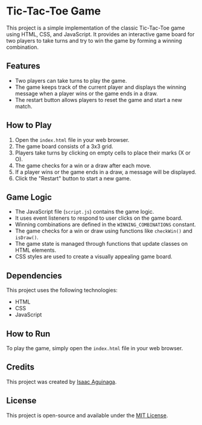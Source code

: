 # Tic-Tac-Toe Game

This project is a simple implementation of the classic Tic-Tac-Toe game using HTML, CSS, and JavaScript. It provides an interactive game board for two players to take turns and try to win the game by forming a winning combination.

## Features

- Two players can take turns to play the game.
- The game keeps track of the current player and displays the winning message when a player wins or the game ends in a draw.
- The restart button allows players to reset the game and start a new match.

## How to Play

1. Open the `index.html` file in your web browser.
2. The game board consists of a 3x3 grid.
3. Players take turns by clicking on empty cells to place their marks (X or O).
4. The game checks for a win or a draw after each move.
5. If a player wins or the game ends in a draw, a message will be displayed.
6. Click the "Restart" button to start a new game.

## Game Logic

- The JavaScript file (`script.js`) contains the game logic.
- It uses event listeners to respond to user clicks on the game board.
- Winning combinations are defined in the `WINNING_COMBINATIONS` constant.
- The game checks for a win or draw using functions like `checkWin()` and `isDraw()`.
- The game state is managed through functions that update classes on HTML elements.
- CSS styles are used to create a visually appealing game board.

## Dependencies

This project uses the following technologies:

- HTML
- CSS
- JavaScript

## How to Run

To play the game, simply open the `index.html` file in your web browser.

## Credits

This project was created by [Isaac Aguinaga](https://github.com/ScaiaAguinaga).

## License

This project is open-source and available under the [MIT License](LICENSE).
